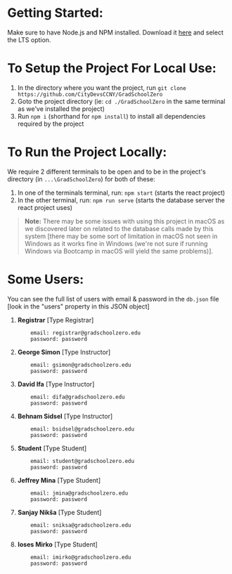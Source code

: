 # Getting Started:

Make sure to have Node.js and NPM installed. Download it [here](https://nodejs.org/en/) and select the LTS option.

# To Setup the Project For Local Use:

1. In the directory where you want the project, run `git clone https://github.com/CityDevsCCNY/GradSchoolZero`
2. Goto the project directory (ie: `cd ./GradSchoolZero` in the same terminal as we've installed the project)
3. Run `npm i` (shorthand for `npm install`) to install all dependencies required by the project

# To Run the Project Locally:

We require 2 different terminals to be open and to be in the project's directory (in `...\GradSchoolZero`) for both of these:

1. In one of the terminals terminal, run: `npm start` (starts the react project)
2. In the other terminal, run: `npm run serve` (starts the database server the react project uses)

> **Note:** There may be some issues with using this project in macOS as we discovered later on related to the database calls made by this system [there may be some sort of limitation in macOS not seen in Windows as it works fine in Windows (we're not sure if running Windows via Bootcamp in macOS will yield the same problems)].

# Some Users:

You can see the full list of users with email & password in the `db.json` file [look in the "users" property in this JSON object]

1. **Registrar** [Type Registrar]

   ```
       email: registrar@gradschoolzero.edu
       password: password
   ```

2. **George Simon** [Type Instructor]

   ```
       email: gsimon@gradschoolzero.edu
       password: password
   ```

3. **David Ifa** [Type Instructor]

   ```
       email: difa@gradschoolzero.edu
       password: password
   ```

4. **Behnam Sidsel** [Type Instructor]

   ```
       email: bsidsel@gradschoolzero.edu
       password: password
   ```

5. **Student** [Type Student]

   ```
       email: student@gradschoolzero.edu
       password: password
   ```

6. **Jeffrey Mina** [Type Student]

   ```
       email: jmina@gradschoolzero.edu
       password: password
   ```

7. **Sanjay Nikša** [Type Student]

   ```
       email: sniksa@gradschoolzero.edu
       password: password
   ```

8. **Ioses Mirko** [Type Student]

   ```
       email: imirko@gradschoolzero.edu
       password: password
   ```
